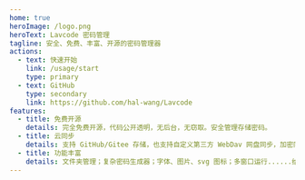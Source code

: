 ```yaml
---
home: true
heroImage: /logo.png
heroText: Lavcode 密码管理
tagline: 安全、免费、丰富、开源的密码管理器
actions:
  - text: 快速开始
    link: /usage/start
    type: primary
  - text: GitHub
    type: secondary
    link: https://github.com/hal-wang/Lavcode
features:
  - title: 免费开源
    details: 完全免费开源，代码公开透明，无后台，无窃取。安全管理存储密码。
  - title: 云同步
    details: 支持 GitHub/Gitee 存储，也支持自定义第三方 WebDav 网盘同步，加密同步文件，安全可靠。
  - title: 功能丰富
    details: 文件夹管理；复杂密码生成器；字体、图片、svg 图标；多窗口运行......给你想要的自定义。
---
```


